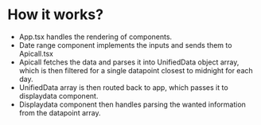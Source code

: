 # How it works?

- App.tsx handles the rendering of components.
- Date range component implements the inputs and sends them to Apicall.tsx
- Apicall fetches the data and parses it into UnifiedData object array, which is then filtered for a single datapoint closest to midnight for each day.
- UnifiedData array is then routed back to app, which passes it to displaydata component.
- Displaydata component then handles parsing the wanted information from the datapoint array.